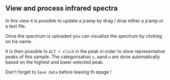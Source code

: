 ## View and process infrared spectra

In this view it is possible to update a jcamp by drag / drop either a jcamp or a text file.

Once the spectrum is uploaded you can visualize the spectrum by clicking on his name.

It is then possible to `ALT + click` in the peak in order to store representative peaks of this sample. The categorisation `s`, `m`and `w` are done automatically based on the highest and lower selected peak.

Don't forget to `Save data` before leaving th epage !
